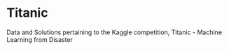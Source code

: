 # Titanic
Data and Solutions pertaining to the Kaggle competition, Titanic - Machine Learning from Disaster
